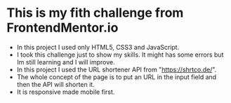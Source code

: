 # This is my fith challenge from FrontendMentor.io

- In this project  I used only HTML5, CSS3 and JavaScript.
- I took this challenge just to show my skills. It might has some errors but Im still learning and I will improve.
- In this project I used the URL shortener API from "https://shrtco.de/".
- The whole concept of the page is to put an URL in the input field and then the API will shorten it. 
- It is responsive made mobile first. 